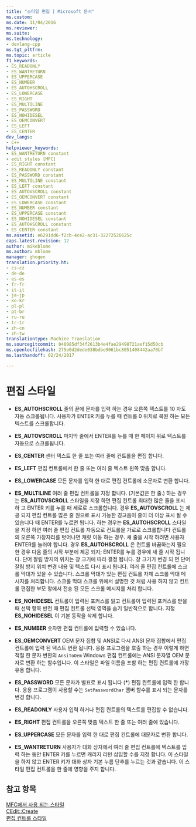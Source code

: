 ```yaml
---
title: "스타일 편집 | Microsoft 문서"
ms.custom: 
ms.date: 11/04/2016
ms.reviewer: 
ms.suite: 
ms.technology:
- devlang-cpp
ms.tgt_pltfrm: 
ms.topic: article
f1_keywords:
- ES_READONLY
- ES_WANTRETURN
- ES_UPPERCASE
- ES_NUMBER
- ES_AUTOHSCROLL
- ES_LOWERCASE
- ES_RIGHT
- ES_MULTILINE
- ES_PASSWORD
- ES_NOHIDESEL
- ES_OEMCONVERT
- ES_LEFT
- ES_CENTER
dev_langs:
- C++
helpviewer_keywords:
- ES_WANTRETURN constant
- edit styles [MFC]
- ES_RIGHT constant
- ES_READONLY constant
- ES_PASSWORD constant
- ES_MULTILINE constant
- ES_LEFT constant
- ES_AUTOVSCROLL constant
- ES_OEMCONVERT constant
- ES_LOWERCASE constant
- ES_NUMBER constant
- ES_UPPERCASE constant
- ES_NOHIDESEL constant
- ES_AUTOHSCROLL constant
- ES_CENTER constant
ms.assetid: e6291dd6-f2cb-4ce2-ac31-32272526625c
caps.latest.revision: 12
author: mikeblome
ms.author: mblome
manager: ghogen
translation.priority.ht:
- cs-cz
- de-de
- es-es
- fr-fr
- it-it
- ja-jp
- ko-kr
- pl-pl
- pt-br
- ru-ru
- tr-tr
- zh-cn
- zh-tw
translationtype: Machine Translation
ms.sourcegitcommit: 040985df34f2613b4e4fae29498721aef15d50cb
ms.openlocfilehash: 275e0d2dede038bdbe9061bc8051408442aa70bf
ms.lasthandoff: 02/24/2017

---
```

# <a name="edit-styles"></a>편집 스타일
-   **ES_AUTOHSCROLL** 줄의 끝에 문자를 입력 하는 경우 오른쪽 텍스트를 10 자도 자동 스크롤됩니다. 사용자가 ENTER 키를 누를 때 컨트롤 0 위치로 복원 하는 모든 텍스트를 스크롤합니다.  
  
-   **ES_AUTOVSCROLL** 마지막 줄에서 ENTER를 누를 때 한 페이지 위로 텍스트를 자동으로 스크롤됩니다.  
  
-   **ES_CENTER** 센터 텍스트 한 줄 또는 여러 줄에 컨트롤을 편집 합니다.  
  
-   **ES_LEFT** 편집 컨트롤에서 한 줄 또는 여러 줄 텍스트 왼쪽 맞춤 합니다.  
  
-   **ES_LOWERCASE** 모든 문자를 입력 한 대로 편집 컨트롤에 소문자로 변환 합니다.  
  
-   **ES_MULTILINE** 여러 줄 편집 컨트롤을 지정 합니다. (기본값은 한 줄.) 하는 경우는 **ES_AUTOVSCROLL** 스타일을 지정 하면 편집 컨트롤 최대한 많은 줄을 표시 하 고 ENTER 키를 누를 때 세로로 스크롤합니다. 경우 **ES_AUTOVSCROLL** 는 제공 되지 편집 컨트롤 많은 줄 원으로 표시 가능한 경고음이 줄이 더 이상 표시 될 수 있습니다 때 ENTER를 누르면 됩니다. 하는 경우는 **ES_AUTOHSCROLL** 스타일을 지정 하면 여러 줄 편집 컨트롤 자동으로 컨트롤을 가로로 스크롤합니다 컨트롤의 오른쪽 가장자리를 벗어나면 캐럿 이동 하는 경우. 새 줄을 시작 하려면 사용자 ENTER를 눌러야 합니다. 경우 **ES_AUTOHSCROLL** 은 컨트롤 바꿈하는지 필요한 경우 다음 줄의 시작 부분에 제공 되지; ENTER를 누를 경우에 새 줄 시작 됩니다. 단어 잘림 방지의 위치는 창 크기에 따라 결정 됩니다. 창 크기가 변경 되 면 단어 잘림 방지 위치 변경 내용 및 텍스트 다시 표시 됩니다. 여러 줄 편집 컨트롤에 스크롤 막대가 있을 수 있습니다. 스크롤 막대가 있는 편집 컨트롤 자체 스크롤 막대 메시지를 처리합니다. 스크롤 막대 스크롤 위에서 설명한 것 처럼 사용 하지 않고 컨트롤 편집한 부모 창에서 전송 된 모든 스크롤 메시지를 처리 합니다.  
  
-   **ES_NOHIDESEL** 컨트롤이 입력된 포커스를 잃고 컨트롤이 입력된 포커스를 받을 때 선택 항목 반전 때 편집 컨트롤 선택 영역을 숨기 일반적으로 합니다. 지정 **ES_NOHIDESEL** 이 기본 동작을 삭제 합니다.  
  
-   **ES_NUMBER** 숫자만 편집 컨트롤에 입력할 수 있습니다.  
  
-   **ES_OEMCONVERT** OEM 문자 집합 및 ANSI로 다시 ANSI 문자 집합에서 편집 컨트롤에 입력 된 텍스트 변환 됩니다. 응용 프로그램을 호출 하는 경우 이렇게 하면 적절 한 문자 변환의 `AnsiToOem` Windows 편집 컨트롤에는 ANSI 문자열 OEM 문자로 변환 하는 함수입니다. 이 스타일은 파일 이름을 포함 하는 편집 컨트롤에 가장 유용 합니다.  
  
-   **ES_PASSWORD** 모든 문자가 별표로 표시 됩니다 (**\***) 편집 컨트롤에 입력 한 합니다. 응용 프로그램이 사용할 수는 `SetPasswordChar` 멤버 함수를 표시 되는 문자를 변경 합니다.  
  
-   **ES_READONLY** 사용자 입력 하거나 편집 컨트롤의 텍스트를 편집할 수 없습니다.  
  
-   **ES_RIGHT** 편집 컨트롤을 오른쪽 맞춤 텍스트 한 줄 또는 여러 줄에 있습니다.  
  
-   **ES_UPPERCASE** 모든 문자를 입력 한 대로 편집 컨트롤에 대문자로 변환 합니다.  
  
-   **ES_WANTRETURN** 사용자가 대화 상자에서 여러 줄 편집 컨트롤에 텍스트를 입력 하는 동안 ENTER 키를 누르면 캐리지 리턴 삽입할 수를 지정 합니다. 이 스타일을 하지 않고 ENTER 키가 대화 상자 기본 누름 단추를 누르는 것과 같습니다. 이 스타일 편집 컨트롤을 한 줄에 영향을 주지 합니다.  
  
## <a name="see-also"></a>참고 항목  
 [MFC에서 사용 되는 스타일](../../mfc/reference/styles-used-by-mfc.md)   
 [CEdit::Create](../../mfc/reference/cedit-class.md#create)   
 [편집 컨트롤 스타일](http://msdn.microsoft.com/library/windows/desktop/bb775464)


